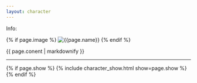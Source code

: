 ```yaml
---
layout: character
---
```

Info:

{% if page.image %}
    ![{{page.name}}](/assets/img/{{page.image}})
{% endif %}

{{ page.conent | markdownify }}

<hr>

{% if page.show %}
    {% include character_show.html show=page.show %}
{% endif %}